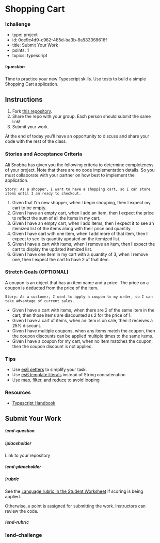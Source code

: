 # Shopping Cart


<!--BEGIN CHALLENGE-->

### !challenge

* type: project
* id: 0ce9c4d9-c962-485d-ba3b-9a533369616f
* title: Submit Your Work
* points: 1
* topics: typescript

##### !question

Time to practice your new Typescript skills. Use tests to build a simple Shopping Cart application.

## Instructions

1. Fork [this repository](https://github.com/gSchool/tdd-shopping-cart-ts).
1. Share the repo with your group. Each person should submit the same link!
1. Submit your work.

At the end of today you'll have an opportunity to discuss and share your code with the rest of the class.

### Stories and Acceptance Criteria

Ali Snobba has given you the following criteria to determine completeness of your project. Note that there are no code implementation details. So you must collaborate with your partner on how best to implement the application.

`Story: As a shopper, I want to have a shopping cart, so I can store items until I am ready to checkout.`

1. Given that I'm new shopper, when I begin shopping, then I expect my cart to be empty.
1. Given I have an empty cart, when I add an Item, then I expect the price to reflect the sum of all the Items in my cart.
1. Given I have an empty cart, when I add items, then I expect it to see an itemized list of the items along with their price and quantity.
1. Given I have cart with one item, when I add more of that item, then I expect to see its quantity updated on the itemized list.
1. Given I have a cart with items, when I remove an item, then I expect the cart to display the updated itemized list.
1. Given I have one item in my cart with a quantity of 3, when I remove one, then I expect the cart to have 2 of that item.

### Stretch Goals (OPTIONAL)

A coupon is an object that has an item name and a price. The price on a coupon is deducted from the price of the item.

`Story: As a customer, I want to apply a coupon to my order, so I can take advantage of current sales.`

* Given I have a cart with items, when there are 2 of the same item in the cart, then those items are discounted as 2 for the price of 1.
* Given I have a cart of items, when an item is on sale, then it receives a 25% discount.
* Given I have multiple coupons, when any items match the coupon, then the coupon discounts can be applied multiple times to the same items.
* Given I have a coupon for my cart, when no item matches the coupon, then the coupon discount is not applied.

### Tips

- Use [es6 getters](https://developer.mozilla.org/en-US/docs/Web/JavaScript/Reference/Functions/get) to simplify your task.
- Use [es6 template literals](https://developer.mozilla.org/en-US/docs/Web/JavaScript/Reference/Template_literals) instead of String concatenation
- Use [map, filter, and reduce](https://danmartensen.svbtle.com/javascripts-map-reduce-and-filter) to avoid looping

### Resources

- [Typescript Handbook](https://www.typescriptlang.org/docs/handbook/2)

## Submit Your Work 

##### !end-question

##### !placeholder

Link to your repository

##### !end-placeholder

##### !rubric

See the [Language rubric in the Student Worksheet](https://docs.google.com/spreadsheets/d/1XMK4CVC7OFgpD8jvt6M85TiUF0-feOZcpDUU1QsFOoU/edit?usp=sharing) if scoring is being applied.

Otherwise, a point is assigned for submitting the work. Instructors can review the code.

##### !end-rubric

### !end-challenge

<!--END CHALLENGE-->